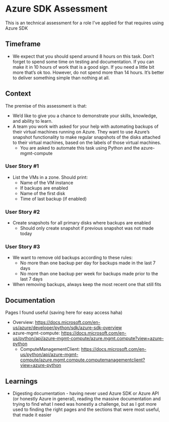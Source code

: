 # Azure SDK Assessment
This is an technical assessment for a role I've applied for that requires using Azure SDK

## Timeframe
- We expect that you should spend around 8 hours on this task. Don’t forget to spend some time on testing and documentation. If you can make it in 10 hours of work that is a good sign. If you need a little bit more that’s ok too. However, do not spend more than 14 hours. It’s better to deliver something simple than nothing at all.

## Context
The premise of this assessment is that:
- We’d like to give you a chance to demonstrate your skills, knowledge, and ability to learn.
- A team you work with asked for your help with automating backups of their virtual machines running on Azure. They want to use Azure’s snapshot functionality to make regular snapshots of the disks attached to their virtual machines, based on the labels of those virtual machines.
  - You are asked to automate this task using Python and the azure-mgmt-compute
  
 ### User Story #1
- List the VMs in a zone. Should print:
  - Name of the VM instance
  - If backups are enabled
  - Name of the first disk
  - Time of last backup (if enabled)
  
### User Story #2
- Create snapshots for all primary disks where backups are enabled
  - Should only create snapshot if previous snapshot was not made today

### User Story #3
- We want to remove old backups according to these rules:
  - No more than one backup per day for backups made in the last 7 days
  - No more than one backup per week for backups made prior to the last 7 days
- When removing backups, always keep the most recent one that still fits

## Documentation
Pages I found useful (saving here for easy access haha)
- Overview: https://docs.microsoft.com/en-us/azure/developer/python/sdk/azure-sdk-overview
- azure-mgmt-compute: https://docs.microsoft.com/en-us/python/api/azure-mgmt-compute/azure.mgmt.compute?view=azure-python
  - ComputeManagementClient: https://docs.microsoft.com/en-us/python/api/azure-mgmt-compute/azure.mgmt.compute.computemanagementclient?view=azure-python

## Learnings
- Digesting documentation - having never used Azure SDK or Azure API (or honestly Azure in general), reading the massive documentation and trying to find what I need was honestly a challenge, but as I got more used to finding the right pages and the sections that were most useful, that made it easier
